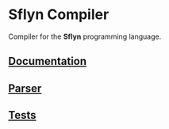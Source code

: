 # Sflyn Compiler
Compiler for the **Sflyn** programming language.

## [Documentation](https://github.com/sflynlang/docs)
## [Parser](./parser/README.md)
## [Tests](./tests/README.md)

